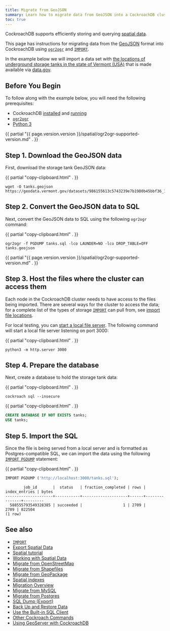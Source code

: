 ```yaml
---
title: Migrate from GeoJSON
summary: Learn how to migrate data from GeoJSON into a CockroachDB cluster.
toc: true
---
```


 CockroachDB supports efficiently storing and querying [spatial data](spatial-data.html).

This page has instructions for migrating data from the [GeoJSON](https://en.wikipedia.org/wiki/GeoJSON) format into CockroachDB using [`ogr2ogr`](https://gdal.org/programs/ogr2ogr.html) and [`IMPORT`][import].

In the example below we will import a data set with [the locations of underground storage tanks in the state of Vermont (USA)](https://anrweb.vt.gov/DEC/ERT/UST.aspx?ustfacilityid=96) that is made available via [data.gov](https://catalog.data.gov/sr_Latn/dataset/underground-storage-tanks-usts-facility-and-tank-details).

## Before You Begin

To follow along with the example below, you will need the following prerequisites:

- CockroachDB [installed](install-cockroachdb.html) and [running](start-a-local-cluster.html)
- [`ogr2ogr`](https://gdal.org/programs/ogr2ogr.html)
- [Python 3](https://www.python.org)

{{ partial "{{ page.version.version }}/spatial/ogr2ogr-supported-version.md" . }}

## Step 1. Download the GeoJSON data

First, download the storage tank GeoJSON data:

{{ partial "copy-clipboard.html" . }}
~~~ shell
wget -O tanks.geojson https://geodata.vermont.gov/datasets/986155613c5743239e7b1980b45bbf36_162.geojson
~~~

## Step 2. Convert the GeoJSON data to SQL

Next, convert the GeoJSON data to SQL using the following `ogr2ogr` command:

{{ partial "copy-clipboard.html" . }}
~~~ shell
ogr2ogr -f PGDUMP tanks.sql -lco LAUNDER=NO -lco DROP_TABLE=OFF tanks.geojson
~~~

{{ partial "{{ page.version.version }}/spatial/ogr2ogr-supported-version.md" . }}

## Step 3. Host the files where the cluster can access them

Each node in the CockroachDB cluster needs to have access to the files being imported.  There are several ways for the cluster to access the data; for a complete list of the types of storage [`IMPORT`][import] can pull from, see [import file locations](import.html#import-file-location).

For local testing, you can [start a local file server](use-a-local-file-server-for-bulk-operations.html).  The following command will start a local file server listening on port 3000:

{{ partial "copy-clipboard.html" . }}
~~~ shell
python3 -m http.server 3000
~~~

## Step 4. Prepare the database

Next, create a database to hold the storage tank data:

{{ partial "copy-clipboard.html" . }}
~~~ shell
cockroach sql --insecure
~~~

{{ partial "copy-clipboard.html" . }}
~~~ sql
CREATE DATABASE IF NOT EXISTS tanks;
USE tanks;
~~~

## Step 5. Import the SQL

Since the file is being served from a local server and is formatted as Postgres-compatible SQL, we can import the data using the following [`IMPORT PGDUMP`](import.html#import-a-postgres-database-dump) statement:

{{ partial "copy-clipboard.html" . }}
~~~ sql
IMPORT PGDUMP ('http://localhost:3000/tanks.sql');
~~~

~~~
        job_id       |  status   | fraction_completed | rows | index_entries | bytes
---------------------+-----------+--------------------+------+---------------+---------
  588555793549328385 | succeeded |                  1 | 2709 |          2709 | 822504
(1 row)
~~~

## See also

- [`IMPORT`][import]
- [Export Spatial Data](export-spatial-data.html)
- [Spatial tutorial](spatial-tutorial.html)
- [Working with Spatial Data](spatial-data.html)
- [Migrate from OpenStreetMap](migrate-from-openstreetmap.html)
- [Migrate from Shapefiles](migrate-from-shapefiles.html)
- [Migrate from GeoPackage](migrate-from-geopackage.html)
- [Spatial indexes](spatial-indexes.html)
- [Migration Overview](migration-overview.html)
- [Migrate from MySQL][mysql]
- [Migrate from Postgres][postgres]
- [SQL Dump (Export)](cockroach-dump.html)
- [Back Up and Restore Data](take-full-and-incremental-backups.html)
- [Use the Built-in SQL Client](cockroach-sql.html)
- [Other Cockroach Commands](cockroach-commands.html)
- [Using GeoServer with CockroachDB](geoserver.html)

<!-- Reference Links -->

[postgres]: migrate-from-postgres.html
[mysql]: migrate-from-mysql.html
[import]: import.html
